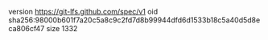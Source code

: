 version https://git-lfs.github.com/spec/v1
oid sha256:98000b601f7a20c5a8c9c2fd7d8b99944dfd6d1533b18c5a40d5d8eca806cf47
size 1332
